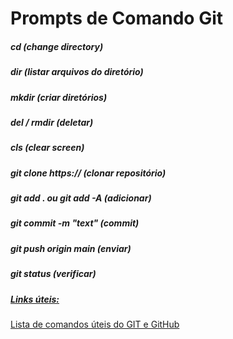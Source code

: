 # Prompts de Comando Git

##### cd (change directory)

##### dir (listar arquivos do diretório)

##### mkdir (criar diretórios)

##### del / rmdir (deletar)

##### cls (clear screen)

##### git clone https:// (clonar repositório)

##### git add . ou git add -A (adicionar)

##### git commit -m "text" (commit)

##### git push origin main (enviar)

##### git status (verificar)



##### <u>Links úteis:</u>

[Lista de comandos úteis do GIT e GitHub](https://gist.github.com/leocomelli/2545add34e4fec21ec16)
